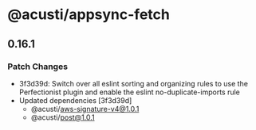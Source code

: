 # @acusti/appsync-fetch

## 0.16.1

### Patch Changes

- 3f3d39d: Switch over all eslint sorting and organizing rules to use the
  Perfectionist plugin and enable the eslint no-duplicate-imports rule
- Updated dependencies [3f3d39d]
    - @acusti/aws-signature-v4@1.0.1
    - @acusti/post@1.0.1
